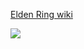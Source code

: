 [Elden Ring wiki](https://eldenring.wiki.fextralife.com/Church+of+the+Plague)

![](https://eldenring.wiki.fextralife.com/file/Elden-Ring/church_of_the_plague_location_map_elden_ring_wiki_guide_2560px.jpg)
